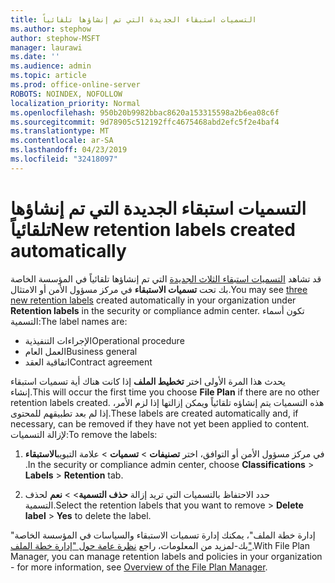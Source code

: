 ```yaml
---
title: التسميات استبقاء الجديدة التي تم إنشاؤها تلقائياً
ms.author: stephow
author: stephow-MSFT
manager: laurawi
ms.date: ''
ms.audience: admin
ms.topic: article
ms.prod: office-online-server
ROBOTS: NOINDEX, NOFOLLOW
localization_priority: Normal
ms.openlocfilehash: 950b20b9982bbac8620a153315598a2b6ea08c6f
ms.sourcegitcommit: 9d78905c512192ffc4675468abd2efc5f2e4baf4
ms.translationtype: MT
ms.contentlocale: ar-SA
ms.lasthandoff: 04/23/2019
ms.locfileid: "32418097"
---
```

# <a name="new-retention-labels-created-automatically"></a><span data-ttu-id="83981-102">التسميات استبقاء الجديدة التي تم إنشاؤها تلقائياً</span><span class="sxs-lookup"><span data-stu-id="83981-102">New retention labels created automatically</span></span>

<span data-ttu-id="83981-103">قد تشاهد [التسميات استبقاء الثلاث الجديدة](https://docs.microsoft.com/en-us/office365/securitycompliance/file-plan-manager#default-retention-labels-and-label-policy) التي تم إنشاؤها تلقائياً في المؤسسة الخاصة بك تحت **تسميات الاستبقاء** في مركز مسؤول الأمن أو الامتثال.</span><span class="sxs-lookup"><span data-stu-id="83981-103">You may see [three new retention labels](https://docs.microsoft.com/en-us/office365/securitycompliance/file-plan-manager#default-retention-labels-and-label-policy) created automatically in your organization under **Retention labels** in the security or compliance admin center.</span></span> <span data-ttu-id="83981-104">تكون أسماء التسمية:</span><span class="sxs-lookup"><span data-stu-id="83981-104">The label names are:</span></span>

- <span data-ttu-id="83981-105">الإجراءات التنفيذية</span><span class="sxs-lookup"><span data-stu-id="83981-105">Operational procedure</span></span>
- <span data-ttu-id="83981-106">العمل العام</span><span class="sxs-lookup"><span data-stu-id="83981-106">Business general</span></span>
- <span data-ttu-id="83981-107">اتفاقية العقد</span><span class="sxs-lookup"><span data-stu-id="83981-107">Contract agreement</span></span>

<span data-ttu-id="83981-108">يحدث هذا المرة الأولى اختر **تخطيط الملف** إذا كانت هناك أية تسميات استبقاء إنشاء.</span><span class="sxs-lookup"><span data-stu-id="83981-108">This will occur the first time you choose **File Plan** if there are no other retention labels created.</span></span> <span data-ttu-id="83981-109">هذه التسميات يتم إنشاؤه تلقائياً ويمكن إزالتها إذا لزم الأمر، إذا لم بعد تطبيقهم للمحتوى.</span><span class="sxs-lookup"><span data-stu-id="83981-109">These labels are created automatically and, if necessary, can be removed if they have not yet been applied to content.</span></span> <span data-ttu-id="83981-110">لإزالة التسميات:</span><span class="sxs-lookup"><span data-stu-id="83981-110">To remove the labels:</span></span>

1. <span data-ttu-id="83981-111">في مركز مسؤول الأمن أو التوافق، اختر **تصنيفات** > **تسميات** > علامة التبويب**الاستبقاء** .</span><span class="sxs-lookup"><span data-stu-id="83981-111">In the security or compliance admin center, choose **Classifications** > **Labels** > **Retention** tab.</span></span>

1. <span data-ttu-id="83981-112">حدد الاحتفاظ بالتسميات التي تريد إزالة **حذف التسمية**> > **نعم** لحذف التسمية.</span><span class="sxs-lookup"><span data-stu-id="83981-112">Select the retention labels that you want to remove > **Delete label** > **Yes** to delete the label.</span></span>

<span data-ttu-id="83981-113">"إدارة خطة الملف"، يمكنك إدارة تسميات الاستبقاء والسياسات في المؤسسة الخاصة بك-لمزيد من المعلومات، راجع [نظرة عامة حول "إدارة خطة الملف"](https://docs.microsoft.com/en-us/office365/securitycompliance/file-plan-manager).</span><span class="sxs-lookup"><span data-stu-id="83981-113">With File Plan Manager, you can manage retention labels and policies in your organization - for more information, see [Overview of the File Plan Manager](https://docs.microsoft.com/en-us/office365/securitycompliance/file-plan-manager).</span></span>